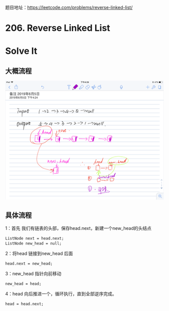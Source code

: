 题目地址：https://leetcode.com/problems/reverse-linked-list/

# 206. Reverse Linked List

# Solve It
## 大概流程
![](图一.png)
## 具体流程
1：首先 我们有链表的头部，保存head.next，新建一个new_head的头结点
```
ListNode next = head.next;
ListNode new_head = null;
```
2：将head 链接到new_head 后面
```$xslt
head.next = new_head;
```
3：new_head 指针向前移动
```$xslt
new_head = head;
```
4：head 向后推进一个，循环执行，直到全部逆序完成。
```$xslt
head = head.next;
```

